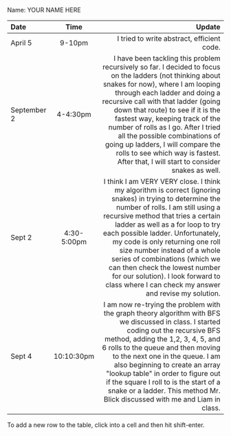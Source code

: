 Name: YOUR NAME HERE

| Date        |    Time     |                                                                                                                                                                                                                                                                                                                                                                                                                                                                                             Update |
|:------------|:-----------:|---------------------------------------------------------------------------------------------------------------------------------------------------------------------------------------------------------------------------------------------------------------------------------------------------------------------------------------------------------------------------------------------------------------------------------------------------------------------------------------------------:|
| April 5     |   9-10pm    |                                                                                                                                                                                                                                                                                                                                                                                                                                                         I tried to write abstract, efficient code. |
| September 2 |  4-4:30pm   | I have been tackling this problem recursively so far. I decided to focus on the ladders (not thinking about snakes for now), where I am looping through each ladder and doing a recursive call with that ladder (going down that route) to see if it is the fastest way, keeping track of the number of rolls as I go. After I tried all the possible combinations of going up ladders, I will compare the rolls to see which way is fastest. After that, I will start to consider snakes as well. |
| Sept 2      | 4:30-5:00pm |   I think I am VERY VERY close. I think my algorithm is correct (ignoring snakes) in trying to determine the number of rolls. I am still using a recursive method that tries a certain ladder as well as a for loop to try each possible ladder. Unfortunately, my code is only returning one roll size number instead of a whole series of combinations (which we can then check the lowest number for our solution). I look forward to class where I can check my answer and revise my solution. |
| Sept 4      | 10:10:30pm  |                                                 I am now re-trying the problem with the graph theory algorithm with BFS we discussed in class. I started coding out the recursive BFS method, adding the 1,2, 3, 4, 5, and 6 rolls to the queue and then moving to the next one in the queue. I am also beginning to create an array "lookup table" in order to figure out if the square I roll to is the start of a snake or a ladder. This method Mr. Blick discussed with me and Liam in class. |


To add a new row to the table, click into a cell and then hit shift-enter.